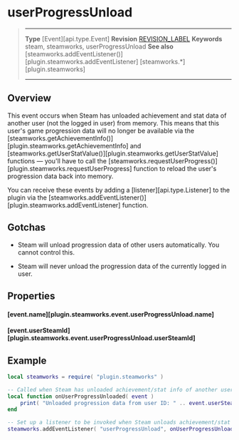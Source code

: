 # userProgressUnload

> --------------------- ------------------------------------------------------------------------------------------
> __Type__              [Event][api.type.Event]
> __Revision__          [REVISION_LABEL](REVISION_URL)
> __Keywords__          steam, steamworks, userProgressUnload
> __See also__          [steamworks.addEventListener()][plugin.steamworks.addEventListener]
>                       [steamworks.*][plugin.steamworks]
> --------------------- ------------------------------------------------------------------------------------------

## Overview

This event occurs when Steam has unloaded achievement and stat data of another user <nobr>(not the logged in user)</nobr> from memory. This means that this user's game progression data will no longer be available via the [steamworks.getAchievementInfo()][plugin.steamworks.getAchievementInfo] and [steamworks.getUserStatValue()][plugin.steamworks.getUserStatValue] functions&nbsp;&mdash; you'll have to call the [steamworks.requestUserProgress()][plugin.steamworks.requestUserProgress] function to reload the user's progression data back into memory.

You can receive these events by adding a [listener][api.type.Listener] to the plugin via the [steamworks.addEventListener()][plugin.steamworks.addEventListener] function.


## Gotchas

* Steam will unload progression data of other users automatically. You cannot control this.

* Steam will never unload the progression data of the currently logged in user.


## Properties

#### [event.name][plugin.steamworks.event.userProgressUnload.name]

#### [event.userSteamId][plugin.steamworks.event.userProgressUnload.userSteamId]


## Example

``````lua
local steamworks = require( "plugin.steamworks" )

-- Called when Steam has unloaded achievement/stat info of another user from memory
local function onUserProgressUnloaded( event )
	print( "Unloaded progression data from user ID: " .. event.userSteamId )
end

-- Set up a listener to be invoked when Steam unloads achievement/stat info of another user
steamworks.addEventListener( "userProgressUnload", onUserProgressUnloaded )
``````
